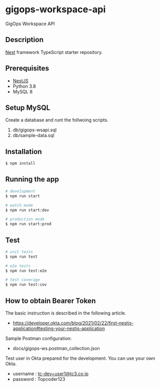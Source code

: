 # gigops-workspace-api
GigOps Workspace API

## Description

[Nest](https://github.com/nestjs/nest) framework TypeScript starter repository.

## Prerequisites

- [NestJS](https://nestjs.com/)
- Python 3.8
- MySQL 8

## Setup MySQL

Create a database and runt the follwoing scripts.
1. db/gigops-wsapi.sql
2. db/sample-data.sql

## Installation

```bash
$ npm install
```

## Running the app

```bash
# development
$ npm run start

# watch mode
$ npm run start:dev

# production mode
$ npm run start:prod
```

## Test

```bash
# unit tests
$ npm run test

# e2e tests
$ npm run test:e2e

# test coverage
$ npm run test:cov
```

## How to obtain Bearer Token

The basic instruction is described in the following article.
- https://developer.okta.com/blog/2021/02/22/first-nestjs-application#testing-your-nestjs-application

Sample Postman configuration:
- docs/gigops-ws.postman_collection.json

Test user in Okta prepared for the development. You can use your own Okta.
- username : tc-dev+user1@tc3.co.jp
- password : Topcoder123

